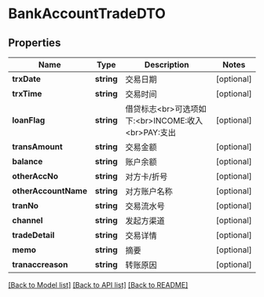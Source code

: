 # BankAccountTradeDTO

## Properties
Name | Type | Description | Notes
------------ | ------------- | ------------- | -------------
**trxDate** | **string** | 交易日期 | [optional] 
**trxTime** | **string** | 交易时间 | [optional] 
**loanFlag** | **string** | 借贷标志&lt;br&gt;可选项如下:&lt;br&gt;INCOME:收入&lt;br&gt;PAY:支出 | [optional] 
**transAmount** | **string** | 交易金额 | [optional] 
**balance** | **string** | 账户余额 | [optional] 
**otherAccNo** | **string** | 对方卡/折号 | [optional] 
**otherAccountName** | **string** | 对方账户名称 | [optional] 
**tranNo** | **string** | 交易流水号 | [optional] 
**channel** | **string** | 发起方渠道 | [optional] 
**tradeDetail** | **string** | 交易详情 | [optional] 
**memo** | **string** | 摘要 | [optional] 
**tranaccreason** | **string** | 转账原因 | [optional] 

[[Back to Model list]](../README.md#documentation-for-models) [[Back to API list]](../README.md#documentation-for-api-endpoints) [[Back to README]](../README.md)


